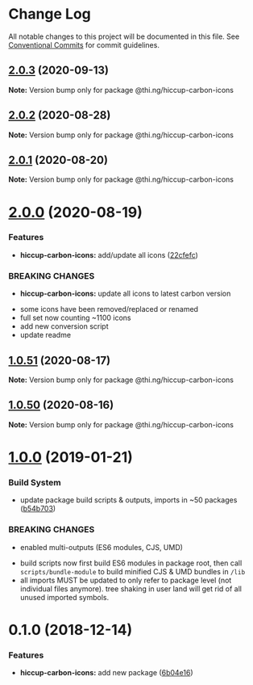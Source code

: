 # Change Log

All notable changes to this project will be documented in this file.
See [Conventional Commits](https://conventionalcommits.org) for commit guidelines.

## [2.0.3](https://github.com/thi-ng/umbrella/compare/@thi.ng/hiccup-carbon-icons@2.0.2...@thi.ng/hiccup-carbon-icons@2.0.3) (2020-09-13)

**Note:** Version bump only for package @thi.ng/hiccup-carbon-icons





## [2.0.2](https://github.com/thi-ng/umbrella/compare/@thi.ng/hiccup-carbon-icons@2.0.1...@thi.ng/hiccup-carbon-icons@2.0.2) (2020-08-28)

**Note:** Version bump only for package @thi.ng/hiccup-carbon-icons





## [2.0.1](https://github.com/thi-ng/umbrella/compare/@thi.ng/hiccup-carbon-icons@2.0.0...@thi.ng/hiccup-carbon-icons@2.0.1) (2020-08-20)

**Note:** Version bump only for package @thi.ng/hiccup-carbon-icons





# [2.0.0](https://github.com/thi-ng/umbrella/compare/@thi.ng/hiccup-carbon-icons@1.0.51...@thi.ng/hiccup-carbon-icons@2.0.0) (2020-08-19)


### Features

* **hiccup-carbon-icons:** add/update all icons ([22cfefc](https://github.com/thi-ng/umbrella/commit/22cfefcccaab5448e1117cb55d448cd313c48e95))


### BREAKING CHANGES

* **hiccup-carbon-icons:** update all icons to latest carbon version

- some icons have been removed/replaced or renamed
- full set now counting ~1100 icons
- add new conversion script
- update readme





## [1.0.51](https://github.com/thi-ng/umbrella/compare/@thi.ng/hiccup-carbon-icons@1.0.50...@thi.ng/hiccup-carbon-icons@1.0.51) (2020-08-17)

**Note:** Version bump only for package @thi.ng/hiccup-carbon-icons





## [1.0.50](https://github.com/thi-ng/umbrella/compare/@thi.ng/hiccup-carbon-icons@1.0.49...@thi.ng/hiccup-carbon-icons@1.0.50) (2020-08-16)

**Note:** Version bump only for package @thi.ng/hiccup-carbon-icons





# [1.0.0](https://github.com/thi-ng/umbrella/compare/@thi.ng/hiccup-carbon-icons@0.1.2...@thi.ng/hiccup-carbon-icons@1.0.0) (2019-01-21)

### Build System

* update package build scripts & outputs, imports in ~50 packages ([b54b703](https://github.com/thi-ng/umbrella/commit/b54b703))

### BREAKING CHANGES

* enabled multi-outputs (ES6 modules, CJS, UMD)

- build scripts now first build ES6 modules in package root, then call
  `scripts/bundle-module` to build minified CJS & UMD bundles in `/lib`
- all imports MUST be updated to only refer to package level
  (not individual files anymore). tree shaking in user land will get rid of
  all unused imported symbols.

# 0.1.0 (2018-12-14)

### Features

* **hiccup-carbon-icons:** add new package ([6b04e16](https://github.com/thi-ng/umbrella/commit/6b04e16))
